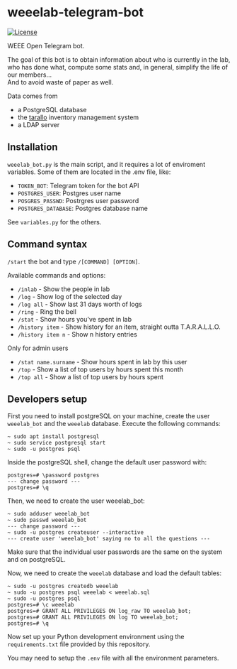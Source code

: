 # weeelab-telegram-bot
[![License](http://img.shields.io/:license-GPL3.0-blue.svg)](http://www.gnu.org/licenses/gpl-3.0.html)

WEEE Open Telegram bot.

The goal of this bot is to obtain information about who is currently in the lab,  
who has done what, compute some stats and, in general, simplify the life of our members...  
And to avoid waste of paper as well.  

Data comes from

* a PostgreSQL database
* the [tarallo](https://github.com/WEEE-Open/tarallo) inventory management system
* a LDAP server

## Installation

`weeelab_bot.py` is the main script, and it requires a lot of enviroment variables.
Some of them are located in the .env file, like:

* `TOKEN_BOT`: Telegram token for the bot API
* `POSTGRES_USER`: Postgres user name 
* `POSGRES_PASSWD`: Postrgres user password
* `POSTGRES_DATABASE`: Postgres database name

See `variables.py` for the others.

## Command syntax

`/start` the bot and type `/[COMMAND] [OPTION]`.  

Available commands and options:

- `/inlab` - Show the people in lab
- `/log` - Show log of the selected day
- `/log all` - Show last 31 days worth of logs
- `/ring` - Ring the bell
- `/stat` - Show hours you've spent in lab
- `/history item` - Show history for an item, straight outta T.A.R.A.L.L.O.
- `/history item n` - Show n history entries

Only for admin users
- `/stat name.surname` - Show hours spent in lab by this user
- `/top` - Show a list of top users by hours spent this month
- `/top all` - Show a list of top users by hours spent

## Developers setup
First you need to install postgreSQL on your machine, create the user `weeelab_bot` and the `weeelab` database. Execute the following commands:

```
~ sudo apt install postgresql
~ sudo service postgresql start 
~ sudo -u postgres psql
```

Inside the postgreSQL shell, change the default user password with:

```
postgres=# \password postgres
--- change password ---
postgres=# \q
```

Then, we need to create the user weeelab_bot:

```
~ sudo adduser weeelab_bot
~ sudo passwd weeelab_bot
--- change password ---
~ sudo -u postgres createuser --interactive
--- create user 'weeelab_bot' saying no to all the questions ---
```

Make sure that the individual user passwords are the same on the system and on postgreSQL.

Now, we need to create the `weeelab` database and load the default tables:

```
~ sudo -u postgres createdb weeelab
~ sudo -u postgres psql weeelab < weeelab.sql
~ sudo -u postgres psql
postgres=# \c weeelab
postgres=# GRANT ALL PRIVILEGES ON log_raw TO weeelab_bot;
postgres=# GRANT ALL PRIVILEGES ON log TO weeelab_bot;
postgres=# \q
```

Now set up your Python development environment using the `requirements.txt` file provided by this repository.

You may need to setup the `.env` file with all the environment parameters.